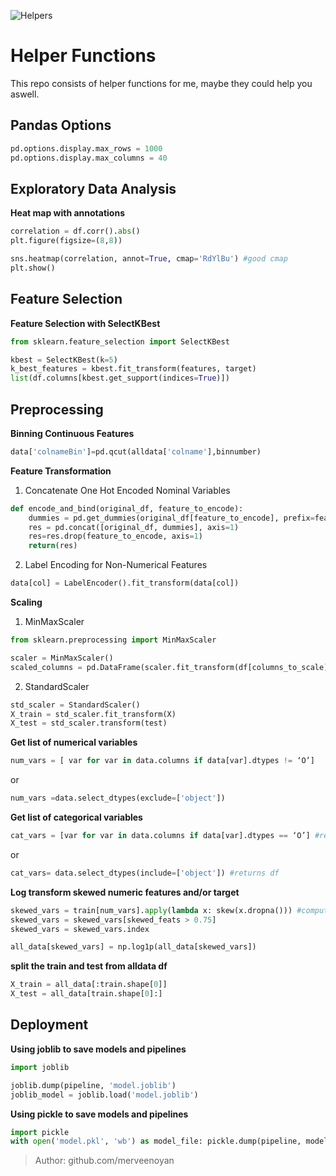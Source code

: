 ![Helpers](https://images-wixmp-ed30a86b8c4ca887773594c2.wixmp.com/f/05df8cc2-4413-4a7c-93c7-dbf7991b18a7/ddz9ebz-a8b8ba76-12be-44a6-b2e2-2e71a3da836c.png/v1/fill/w_1280,h_420,q_80,strp/helpers_new_by_markdownimgmn_ddz9ebz-fullview.jpg?token=eyJ0eXAiOiJKV1QiLCJhbGciOiJIUzI1NiJ9.eyJzdWIiOiJ1cm46YXBwOiIsImlzcyI6InVybjphcHA6Iiwib2JqIjpbW3siaGVpZ2h0IjoiPD00MjAiLCJwYXRoIjoiXC9mXC8wNWRmOGNjMi00NDEzLTRhN2MtOTNjNy1kYmY3OTkxYjE4YTdcL2RkejllYnotYThiOGJhNzYtMTJiZS00NGE2LWIyZTItMmU3MWEzZGE4MzZjLnBuZyIsIndpZHRoIjoiPD0xMjgwIn1dXSwiYXVkIjpbInVybjpzZXJ2aWNlOmltYWdlLm9wZXJhdGlvbnMiXX0.NuORQgZXDNMoX9_76S4aM3G9bl_HtdikntfLa9p3Pqk)

# Helper Functions

This repo consists of helper functions for me, maybe they could help you aswell.

## Pandas Options
```python
pd.options.display.max_rows = 1000
pd.options.display.max_columns = 40
``` 

## Exploratory Data Analysis  

**Heat map with annotations**  
```python
correlation = df.corr().abs()
plt.figure(figsize=(8,8))

sns.heatmap(correlation, annot=True, cmap='RdYlBu') #good cmap
plt.show()
```

## Feature Selection  
**Feature Selection with SelectKBest**  
```python
from sklearn.feature_selection import SelectKBest

kbest = SelectKBest(k=5)
k_best_features = kbest.fit_transform(features, target)
list(df.columns[kbest.get_support(indices=True)])
```

## Preprocessing  

**Binning Continuous Features**  
```python
data['colnameBin']=pd.qcut(alldata['colname'],binnumber)
```

**Feature Transformation**

1. Concatenate One Hot Encoded Nominal Variables 

```python
def encode_and_bind(original_df, feature_to_encode):
    dummies = pd.get_dummies(original_df[feature_to_encode], prefix=feature_to_encode)
    res = pd.concat([original_df, dummies], axis=1)
    res=res.drop(feature_to_encode, axis=1)
    return(res)  
```

2. Label Encoding for Non-Numerical Features

```python
data[col] = LabelEncoder().fit_transform(data[col])
 ```
 
**Scaling**
1. MinMaxScaler
```python
from sklearn.preprocessing import MinMaxScaler

scaler = MinMaxScaler()
scaled_columns = pd.DataFrame(scaler.fit_transform(df[columns_to_scale]), columns=columns_to_scale)
```
2. StandardScaler
```python
std_scaler = StandardScaler()
X_train = std_scaler.fit_transform(X)
X_test = std_scaler.transform(test)
```

**Get list of numerical variables**
```python
num_vars = [ var for var in data.columns if data[var].dtypes != ‘O’]
```
or 

```python
num_vars =data.select_dtypes(exclude=['object'])
```

**Get list of categorical variables**
```python
cat_vars = [var for var in data.columns if data[var].dtypes == ‘O’] #returns col names
```
or

```python
cat_vars= data.select_dtypes(include=['object']) #returns df
```

**Log transform skewed numeric features and/or target**
```python
skewed_vars = train[num_vars].apply(lambda x: skew(x.dropna())) #compute skewness
skewed_vars = skewed_vars[skewed_feats > 0.75]
skewed_vars = skewed_vars.index

all_data[skewed_vars] = np.log1p(all_data[skewed_vars])
```

**split the train and test from alldata df**
```python
X_train = all_data[:train.shape[0]]
X_test = all_data[train.shape[0]:]
```

## Deployment
**Using joblib to save models and pipelines**
```python
import joblib

joblib.dump(pipeline, 'model.joblib')
joblib_model = joblib.load('model.joblib')
```

**Using pickle to save models and pipelines**
```python
import pickle
with open('model.pkl', 'wb') as model_file: pickle.dump(pipeline, model_file)
```

> Author: github.com/merveenoyan



